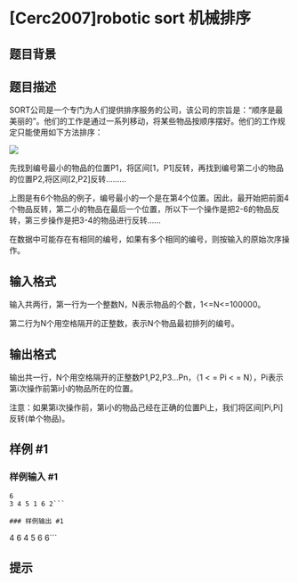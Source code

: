 # [Cerc2007]robotic sort 机械排序

## 题目背景



## 题目描述

SORT公司是一个专门为人们提供排序服务的公司，该公司的宗旨是：“顺序是最美丽的”。他们的工作是通过一系列移动，将某些物品按顺序摆好。他们的工作规定只能使用如下方法排序：

![](https://cdn.luogu.com.cn/upload/pic/17272.png)

先找到编号最小的物品的位置P1，将区间[1，P1]反转，再找到编号第二小的物品的位置P2,将区间[2,P2]反转.........

上图是有6个物品的例子，编号最小的一个是在第4个位置。因此，最开始把前面4个物品反转，第二小的物品在最后一个位置，所以下一个操作是把2-6的物品反转，第三步操作是把3-4的物品进行反转……

在数据中可能存在有相同的编号，如果有多个相同的编号，则按输入的原始次序操作。

## 输入格式

输入共两行，第一行为一个整数N，N表示物品的个数，1<=N<=100000。

第二行为N个用空格隔开的正整数，表示N个物品最初排列的编号。

## 输出格式

输出共一行，N个用空格隔开的正整数P1,P2,P3…Pn，（1 < = Pi < = N），Pi表示第i次操作前第i小的物品所在的位置。

 注意：如果第i次操作前，第i小的物品己经在正确的位置Pi上，我们将区间[Pi,Pi]反转(单个物品)。

## 样例 #1

### 样例输入 #1
```
6
3 4 5 1 6 2```

### 样例输出 #1

```
4 6 4 5 6 6```

## 提示


